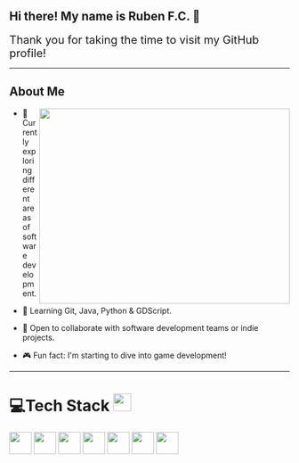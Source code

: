 <h2>Hi there! My name is Ruben F.C. 👋</h2>

<div style="font-size:20px;">Thank you for taking the time to visit my GitHub profile!</div>

<hr />

<h2> About Me </h2> <img src="https://www.michaelpage.es/sites/michaelpage.es/files/2021-11/Full%20Stack%20Developer.jpg"; align="right"; height=350; width=450;/>

- 🔭 Currently exploring different areas of software development.
  
- 🌱 Learning Git, Java, Python & GDScript.
  
- 👯 Open to collaborate with software development teams or indie projects.
  
- 🎮 Fun fact: I'm starting to dive into game development!

<hr />

# 💻Tech Stack <img src = "https://media2.giphy.com/media/QssGEmpkyEOhBCb7e1/giphy.gif?cid=ecf05e47a0n3gi1bfqntqmob8g9aid1oyj2wr3ds3mg700bl&rid=giphy.gif" width = 32px> 

<img width="40px"  src="https://skillicons.dev/icons?i=py"  />
<img width="40px"  src="https://skillicons.dev/icons?i=java"  />
<img width="40px"  src="https://skillicons.dev/icons?i=html"  />
<img width="40px"  src="https://skillicons.dev/icons?i=mongo"  />
<img width="40px"  src="https://skillicons.dev/icons?i=git"  />
<img width="40px"  src="https://skillicons.dev/icons?i=vscode"  />
<img width="40px"  src="https://skillicons.dev/icons?i=godot"  />
